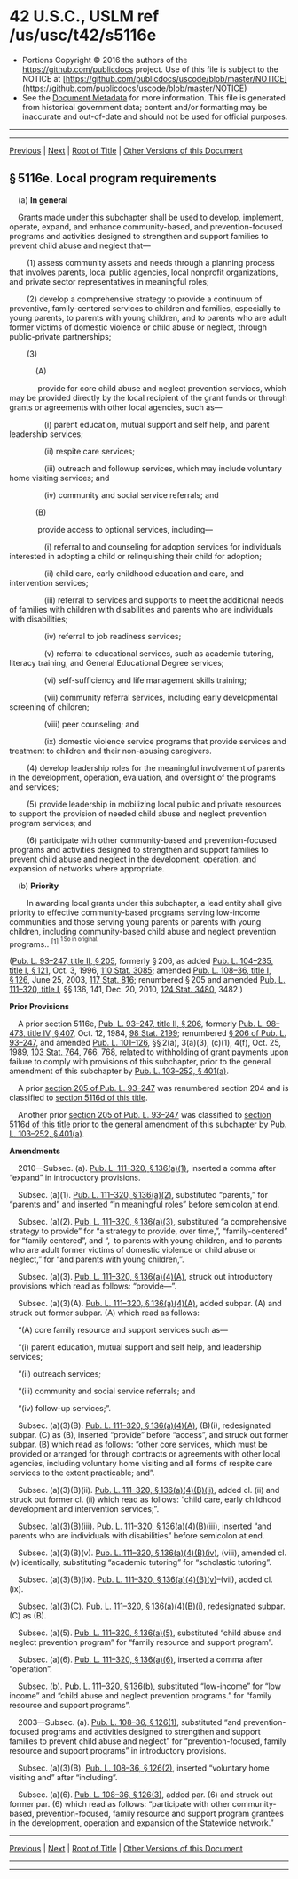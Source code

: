---
---

# 42 U.S.C., USLM ref /us/usc/t42/s5116e

* Portions Copyright © 2016 the authors of the https://github.com/publicdocs project.
  Use of this file is subject to the NOTICE at [https://github.com/publicdocs/uscode/blob/master/NOTICE](https://github.com/publicdocs/uscode/blob/master/NOTICE)
* See the [Document Metadata](././../../../../..//README.md) for more information.
  This file is generated from historical government data; content and/or formatting may be inaccurate and out-of-date and should not be used for official purposes.

----------
----------

[Previous](./../../../../..//us/usc/t42/ch67/schIII/m__us_usc_t42_s5116d.md) | [Next](./../../../../..//us/usc/t42/ch67/schIII/m__us_usc_t42_s5116f.md) | [Root of Title](./../../../../../) | [Other Versions of this Document](https://publicdocs.github.io/go/links?ns=uslm&ref=%2Fus%2Fusc%2Ft42%2Fs5116e)

## § 5116e. Local program requirements

    (a) __In general__ 

    Grants made under this subchapter shall be used to develop, implement, operate, expand, and enhance community-based, and prevention-focused programs and activities designed to strengthen and support families to prevent child abuse and neglect that—

        (1) assess community assets and needs through a planning process that involves parents, local public agencies, local nonprofit organizations, and private sector representatives in meaningful roles;

        (2) develop a comprehensive strategy to provide a continuum of preventive, family-centered services to children and families, especially to young parents, to parents with young children, and to parents who are adult former victims of domestic violence or child abuse or neglect, through public-private partnerships;

        (3)

            (A)

             provide for core child abuse and neglect prevention services, which may be provided directly by the local recipient of the grant funds or through grants or agreements with other local agencies, such as—

                (i) parent education, mutual support and self help, and parent leadership services;

                (ii) respite care services;

                (iii) outreach and followup services, which may include voluntary home visiting services; and

                (iv) community and social service referrals; and

            (B)

             provide access to optional services, including—

                (i) referral to and counseling for adoption services for individuals interested in adopting a child or relinquishing their child for adoption;

                (ii) child care, early childhood education and care, and intervention services;

                (iii) referral to services and supports to meet the additional needs of families with children with disabilities and parents who are individuals with disabilities;

                (iv) referral to job readiness services;

                (v) referral to educational services, such as academic tutoring, literacy training, and General Educational Degree services;

                (vi) self-sufficiency and life management skills training;

                (vii) community referral services, including early developmental screening of children;

                (viii) peer counseling; and

                (ix) domestic violence service programs that provide services and treatment to children and their non-abusing caregivers.

        (4) develop leadership roles for the meaningful involvement of parents in the development, operation, evaluation, and oversight of the programs and services;

        (5) provide leadership in mobilizing local public and private resources to support the provision of needed child abuse and neglect prevention program services; and

        (6) participate with other community-based and prevention-focused programs and activities designed to strengthen and support families to prevent child abuse and neglect in the development, operation, and expansion of networks where appropriate.

    (b) __Priority__ 

        In awarding local grants under this subchapter, a lead entity shall give priority to effective community-based programs serving low-income communities and those serving young parents or parents with young children, including community-based child abuse and neglect prevention programs.. <sup>\[1\]</sup>  <sup><sup> 1 So in original. </sup></sup> 

([Pub. L. 93–247, title II, § 205][/us/pl/93/247/s205], formerly § 206, as added [Pub. L. 104–235, title I, § 121][/us/pl/104/235/s121], Oct. 3, 1996, [110 Stat. 3085][/us/stat/110/3085]; amended [Pub. L. 108–36, title I, § 126][/us/pl/108/36/s126], June 25, 2003, [117 Stat. 816][/us/stat/117/816]; renumbered § 205 and amended [Pub. L. 111–320, title I][/us/pl/111/320], §§ 136, 141, Dec. 20, 2010, [124 Stat. 3480][/us/stat/124/3480], 3482.)

 __Prior Provisions__ 

    A prior section 5116e, [Pub. L. 93–247, title II, § 206][/us/pl/93/247/s206], formerly [Pub. L. 98–473, title IV, § 407][/us/pl/98/473/s407], Oct. 12, 1984, [98 Stat. 2199][/us/stat/98/2199]; renumbered [§ 206 of Pub. L. 93–247][/us/pl/93/247/s206], and amended [Pub. L. 101–126][/us/pl/101/126], §§ 2(a), 3(a)(3), (c)(1), 4(f), Oct. 25, 1989, [103 Stat. 764][/us/stat/103/764], 766, 768, related to withholding of grant payments upon failure to comply with provisions of this subchapter, prior to the general amendment of this subchapter by [Pub. L. 103–252, § 401(a)][/us/pl/103/252/s401/a].

    A prior [section 205 of Pub. L. 93–247][/us/pl/93/247/s205] was renumbered section 204 and is classified to [section 5116d of this title][/us/usc/t42/s5116d].

    Another prior [section 205 of Pub. L. 93–247][/us/pl/93/247/s205] was classified to [section 5116d of this title][/us/usc/t42/s5116d] prior to the general amendment of this subchapter by [Pub. L. 103–252, § 401(a)][/us/pl/103/252/s401/a].

 __Amendments__ 

    2010—Subsec. (a). [Pub. L. 111–320, § 136(a)(1)][/us/pl/111/320/s136/a/1], inserted a comma after “expand” in introductory provisions.

    Subsec. (a)(1). [Pub. L. 111–320, § 136(a)(2)][/us/pl/111/320/s136/a/2], substituted “parents,” for “parents and” and inserted “in meaningful roles” before semicolon at end.

    Subsec. (a)(2). [Pub. L. 111–320, § 136(a)(3)][/us/pl/111/320/s136/a/3], substituted “a comprehensive strategy to provide” for “a strategy to provide, over time,”, “family-centered” for “family centered”, and “, to parents with young children, and to parents who are adult former victims of domestic violence or child abuse or neglect,” for “and parents with young children,”.

    Subsec. (a)(3). [Pub. L. 111–320, § 136(a)(4)(A)][/us/pl/111/320/s136/a/4/A], struck out introductory provisions which read as follows: “provide—”.

    Subsec. (a)(3)(A). [Pub. L. 111–320, § 136(a)(4)(A)][/us/pl/111/320/s136/a/4/A], added subpar. (A) and struck out former subpar. (A) which read as follows:

    “(A) core family resource and support services such as—

    “(i) parent education, mutual support and self help, and leadership services;

    “(ii) outreach services;

    “(iii) community and social service referrals; and

    “(iv) follow-up services;”.

    Subsec. (a)(3)(B). [Pub. L. 111–320, § 136(a)(4)(A)][/us/pl/111/320/s136/a/4/A], (B)(i), redesignated subpar. (C) as (B), inserted “provide” before “access”, and struck out former subpar. (B) which read as follows: “other core services, which must be provided or arranged for through contracts or agreements with other local agencies, including voluntary home visiting and all forms of respite care services to the extent practicable; and”.

    Subsec. (a)(3)(B)(ii). [Pub. L. 111–320, § 136(a)(4)(B)(ii)][/us/pl/111/320/s136/a/4/B/ii], added cl. (ii) and struck out former cl. (ii) which read as follows: “child care, early childhood development and intervention services;”.

    Subsec. (a)(3)(B)(iii). [Pub. L. 111–320, § 136(a)(4)(B)(iii)][/us/pl/111/320/s136/a/4/B/iii], inserted “and parents who are individuals with disabilities” before semicolon at end.

    Subsec. (a)(3)(B)(v). [Pub. L. 111–320, § 136(a)(4)(B)(iv)][/us/pl/111/320/s136/a/4/B/iv], (viii), amended cl. (v) identically, substituting “academic tutoring” for “scholastic tutoring”.

    Subsec. (a)(3)(B)(ix). [Pub. L. 111–320, § 136(a)(4)(B)(v)][/us/pl/111/320/s136/a/4/B/v]–(vii), added cl. (ix).

    Subsec. (a)(3)(C). [Pub. L. 111–320, § 136(a)(4)(B)(i)][/us/pl/111/320/s136/a/4/B/i], redesignated subpar. (C) as (B).

    Subsec. (a)(5). [Pub. L. 111–320, § 136(a)(5)][/us/pl/111/320/s136/a/5], substituted “child abuse and neglect prevention program” for “family resource and support program”.

    Subsec. (a)(6). [Pub. L. 111–320, § 136(a)(6)][/us/pl/111/320/s136/a/6], inserted a comma after “operation”.

    Subsec. (b). [Pub. L. 111–320, § 136(b)][/us/pl/111/320/s136/b], substituted “low-income” for “low income” and “child abuse and neglect prevention programs.” for “family resource and support programs”.

    2003—Subsec. (a). [Pub. L. 108–36, § 126(1)][/us/pl/108/36/s126/1], substituted “and prevention-focused programs and activities designed to strengthen and support families to prevent child abuse and neglect” for “prevention-focused, family resource and support programs” in introductory provisions.

    Subsec. (a)(3)(B). [Pub. L. 108–36, § 126(2)][/us/pl/108/36/s126/2], inserted “voluntary home visiting and” after “including”.

    Subsec. (a)(6). [Pub. L. 108–36, § 126(3)][/us/pl/108/36/s126/3], added par. (6) and struck out former par. (6) which read as follows: “participate with other community-based, prevention-focused, family resource and support program grantees in the development, operation and expansion of the Statewide network.”

----------

[Previous](./../../../../..//us/usc/t42/ch67/schIII/m__us_usc_t42_s5116d.md) | [Next](./../../../../..//us/usc/t42/ch67/schIII/m__us_usc_t42_s5116f.md) | [Root of Title](./../../../../../) | [Other Versions of this Document](https://publicdocs.github.io/go/links?ns=uslm&ref=%2Fus%2Fusc%2Ft42%2Fs5116e)

----------
----------

[/us/pl/93/247/s205]: https://publicdocs.github.io/go/links?ns=uslm&ref=%2Fus%2Fpl%2F93%2F247%2Fs205
[/us/pl/104/235/s121]: https://publicdocs.github.io/go/links?ns=uslm&ref=%2Fus%2Fpl%2F104%2F235%2Fs121
[/us/stat/110/3085]: https://publicdocs.github.io/go/links?ns=uslm&ref=%2Fus%2Fstat%2F110%2F3085
[/us/pl/108/36/s126]: https://publicdocs.github.io/go/links?ns=uslm&ref=%2Fus%2Fpl%2F108%2F36%2Fs126
[/us/stat/117/816]: https://publicdocs.github.io/go/links?ns=uslm&ref=%2Fus%2Fstat%2F117%2F816
[/us/pl/111/320]: https://publicdocs.github.io/go/links?ns=uslm&ref=%2Fus%2Fpl%2F111%2F320
[/us/stat/124/3480]: https://publicdocs.github.io/go/links?ns=uslm&ref=%2Fus%2Fstat%2F124%2F3480
[/us/pl/93/247/s206]: https://publicdocs.github.io/go/links?ns=uslm&ref=%2Fus%2Fpl%2F93%2F247%2Fs206
[/us/pl/98/473/s407]: https://publicdocs.github.io/go/links?ns=uslm&ref=%2Fus%2Fpl%2F98%2F473%2Fs407
[/us/stat/98/2199]: https://publicdocs.github.io/go/links?ns=uslm&ref=%2Fus%2Fstat%2F98%2F2199
[/us/pl/93/247/s206]: https://publicdocs.github.io/go/links?ns=uslm&ref=%2Fus%2Fpl%2F93%2F247%2Fs206
[/us/pl/101/126]: https://publicdocs.github.io/go/links?ns=uslm&ref=%2Fus%2Fpl%2F101%2F126
[/us/stat/103/764]: https://publicdocs.github.io/go/links?ns=uslm&ref=%2Fus%2Fstat%2F103%2F764
[/us/pl/103/252/s401/a]: https://publicdocs.github.io/go/links?ns=uslm&ref=%2Fus%2Fpl%2F103%2F252%2Fs401%2Fa
[/us/pl/93/247/s205]: https://publicdocs.github.io/go/links?ns=uslm&ref=%2Fus%2Fpl%2F93%2F247%2Fs205
[/us/usc/t42/s5116d]: https://publicdocs.github.io/go/links?ns=uslm&ref=%2Fus%2Fusc%2Ft42%2Fs5116d
[/us/pl/93/247/s205]: https://publicdocs.github.io/go/links?ns=uslm&ref=%2Fus%2Fpl%2F93%2F247%2Fs205
[/us/usc/t42/s5116d]: https://publicdocs.github.io/go/links?ns=uslm&ref=%2Fus%2Fusc%2Ft42%2Fs5116d
[/us/pl/103/252/s401/a]: https://publicdocs.github.io/go/links?ns=uslm&ref=%2Fus%2Fpl%2F103%2F252%2Fs401%2Fa
[/us/pl/111/320/s136/a/1]: https://publicdocs.github.io/go/links?ns=uslm&ref=%2Fus%2Fpl%2F111%2F320%2Fs136%2Fa%2F1
[/us/pl/111/320/s136/a/2]: https://publicdocs.github.io/go/links?ns=uslm&ref=%2Fus%2Fpl%2F111%2F320%2Fs136%2Fa%2F2
[/us/pl/111/320/s136/a/3]: https://publicdocs.github.io/go/links?ns=uslm&ref=%2Fus%2Fpl%2F111%2F320%2Fs136%2Fa%2F3
[/us/pl/111/320/s136/a/4/A]: https://publicdocs.github.io/go/links?ns=uslm&ref=%2Fus%2Fpl%2F111%2F320%2Fs136%2Fa%2F4%2FA
[/us/pl/111/320/s136/a/4/A]: https://publicdocs.github.io/go/links?ns=uslm&ref=%2Fus%2Fpl%2F111%2F320%2Fs136%2Fa%2F4%2FA
[/us/pl/111/320/s136/a/4/A]: https://publicdocs.github.io/go/links?ns=uslm&ref=%2Fus%2Fpl%2F111%2F320%2Fs136%2Fa%2F4%2FA
[/us/pl/111/320/s136/a/4/B/ii]: https://publicdocs.github.io/go/links?ns=uslm&ref=%2Fus%2Fpl%2F111%2F320%2Fs136%2Fa%2F4%2FB%2Fii
[/us/pl/111/320/s136/a/4/B/iii]: https://publicdocs.github.io/go/links?ns=uslm&ref=%2Fus%2Fpl%2F111%2F320%2Fs136%2Fa%2F4%2FB%2Fiii
[/us/pl/111/320/s136/a/4/B/iv]: https://publicdocs.github.io/go/links?ns=uslm&ref=%2Fus%2Fpl%2F111%2F320%2Fs136%2Fa%2F4%2FB%2Fiv
[/us/pl/111/320/s136/a/4/B/v]: https://publicdocs.github.io/go/links?ns=uslm&ref=%2Fus%2Fpl%2F111%2F320%2Fs136%2Fa%2F4%2FB%2Fv
[/us/pl/111/320/s136/a/4/B/i]: https://publicdocs.github.io/go/links?ns=uslm&ref=%2Fus%2Fpl%2F111%2F320%2Fs136%2Fa%2F4%2FB%2Fi
[/us/pl/111/320/s136/a/5]: https://publicdocs.github.io/go/links?ns=uslm&ref=%2Fus%2Fpl%2F111%2F320%2Fs136%2Fa%2F5
[/us/pl/111/320/s136/a/6]: https://publicdocs.github.io/go/links?ns=uslm&ref=%2Fus%2Fpl%2F111%2F320%2Fs136%2Fa%2F6
[/us/pl/111/320/s136/b]: https://publicdocs.github.io/go/links?ns=uslm&ref=%2Fus%2Fpl%2F111%2F320%2Fs136%2Fb
[/us/pl/108/36/s126/1]: https://publicdocs.github.io/go/links?ns=uslm&ref=%2Fus%2Fpl%2F108%2F36%2Fs126%2F1
[/us/pl/108/36/s126/2]: https://publicdocs.github.io/go/links?ns=uslm&ref=%2Fus%2Fpl%2F108%2F36%2Fs126%2F2
[/us/pl/108/36/s126/3]: https://publicdocs.github.io/go/links?ns=uslm&ref=%2Fus%2Fpl%2F108%2F36%2Fs126%2F3


